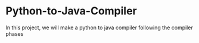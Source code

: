 # Python-to-Java-Compiler
 In this project, we will make a python to java compiler following the compiler phases
